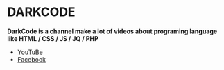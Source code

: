 # DARKCODE

**DarkCode is a channel make a lot of videos about programing language like HTML / CSS / JS / JQ / PHP**

- [YouTuBe](https://www.youtube.com/channel/UCD3KVjbb7aq2OiOffuungzw)
- [Facebook](https://www.facebook.com/darkcode0/)
